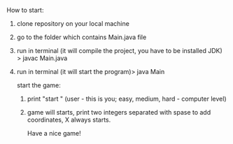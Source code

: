 How to start:
1) clone repository on your local machine
2) go to the folder which contains Main.java file
3) run in terminal (it will compile the project, you have to be installed JDK) > javac Main.java
4) run in terminal (it will start the program)> java Main

   start the game:
   1) print "start <user> <user>" (user - this is you; easy, medium, hard - computer level)
   2) game will starts, print two integers <line> <column> separated with spase to add coordinates, X always starts.

      Have a nice game!

